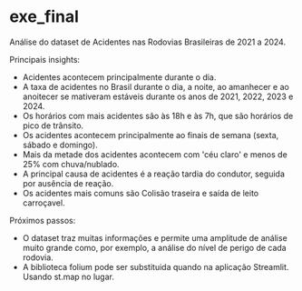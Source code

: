 # exe_final

Análise do dataset de Acidentes nas Rodovias Brasileiras de 2021 a 2024.

Principais insights:
  - Acidentes acontecem principalmente durante o dia.
  - A taxa de acidentes no Brasil durante o dia, a noite, ao amanhecer e ao anoitecer se mativeram estáveis durante os anos de 2021, 2022, 2023 e 2024.
  - Os horários com mais acidentes são às 18h e às 7h, que são horários de pico de trânsito.
  - Os acidentes acontecem principalmente ao finais de semana (sexta, sábado e domingo).
  - Mais da metade dos acidentes acontecem com 'céu claro' e menos de 25% com chuva/nublado.
  - A principal causa de acidentes é a reação tardia do condutor, seguida por ausência de reação.
  - Os acidentes mais comuns são Colisão traseira e saída de leito carroçavel.

Próximos passos:
  - O dataset traz muitas informações e permite uma amplitude de análise muito grande como, por exemplo, a análise do nível de perigo de cada rodovia.
  - A biblioteca folium pode ser substituida quando na aplicação Streamlit. Usando st.map no lugar.
